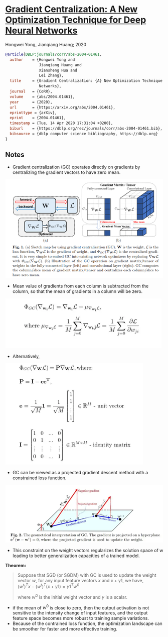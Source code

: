 # [Gradient Centralization: A New Optimization Technique for Deep Neural Networks](https://arxiv.org/pdf/2004.01461.pdf)
Hongwei Yong, Jianqiang Huang; 2020

```bibtex
@article{DBLP:journals/corr/abs-2004-01461,
  author    = {Hongwei Yong and
               Jianqiang Huang and
               Xiansheng Hua and
               Lei Zhang},
  title     = {Gradient Centralization: {A} New Optimization Technique for Deep Neural
               Networks},
  journal   = {CoRR},
  volume    = {abs/2004.01461},
  year      = {2020},
  url       = {https://arxiv.org/abs/2004.01461},
  eprinttype = {arXiv},
  eprint    = {2004.01461},
  timestamp = {Tue, 14 Apr 2020 17:31:04 +0200},
  biburl    = {https://dblp.org/rec/journals/corr/abs-2004-01461.bib},
  bibsource = {dblp computer science bibliography, https://dblp.org}
}
```

## Notes

* Gradient centralization (GC) operates directly on gradients by centralizing the gradient vectors to have zero mean.  

![Gradient-Centralization](assets/gradient-centralisation-1.png)  

* Mean value of gradients from each column is subtracted from the column, so that the mean of gradients in a column will be zero. 

![GC eqn1](./assets/gradient-centralisation-2.webp)

* Alternatively, 

![GC eqn2](assets/gradient-centralisation-3.webp)  

* GC can be viewed as a projected gradient descent method with a constrained loss function.

![GC as projected GD](assets/gradient-centralisation-4.webp)  
* This constraint on the weight vectors regularizes the solution space of w leading to better generalization capacities of a trained model.
  
    


**Theorem:**   
>Suppose that SGD (or SGDM) with GC is used to update the weight vector $w$, for any input feature vectors $x$ and $x + γ1$, we have,  
>$(w^t)^T x − (w^t)^T (x + γ1) = γ1^Tw^0$
>
>where $w^0$ is the initial weight vector and $γ$ is a scalar.<br>

* if the mean of $w^0$ is close to zero, then the output activation is not sensitive to the intensity change of input features, and the output feature space becomes more robust to training sample variations. 
* Because of the contrained loss function, the optimization landscape can be smoother for faster and more effective training.



